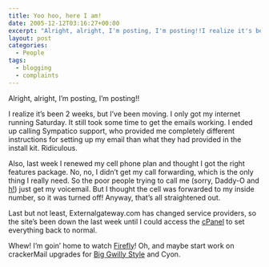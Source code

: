 ```yaml
---
title: Yoo hoo, here I am!
date: 2005-12-12T03:16:27+00:00
excerpt: "Alright, alright, I'm posting, I'm posting!!I realize it's been 2 weeks, but I've been moving. I only got my"
layout: post
categories:
  - People
tags:
  - blogging
  - complaints
---
```

Alright, alright, I&#8217;m posting, I&#8217;m posting!!

I realize it&#8217;s been 2 weeks, but I&#8217;ve been moving. I only got my internet running Saturday. It still took some time to get the emails working. I ended up calling Sympatico support, who provided me completely different instructions for setting up my email than what they had provided in the install kit. Ridiculous.

Also, last week I renewed my cell phone plan and thought I got the right features package. No, no, I didn&#8217;t get my call forwarding, which is the only thing I really need. So the poor people trying to call me (sorry, Daddy-O and [h!](http://www.ppfhouse.com/century.php)) just get my voicemail. But I thought the cell was forwarded to my inside number, so it was turned off! Anyway, that&#8217;s all straightened out.

Last but not least, Externalgateway.com has changed service providers, so the site&#8217;s been down the last week until I could access the [cPanel](http://www.cpanel.net/) to set everything back to normal.

Whew! I&#8217;m goin&#8217; home to watch [Firefly](http://www.fireflyfans.net/)! Oh, and maybe start work on crackerMail upgrades for [Big Gwilly Style](http://gwild0r.tumblr.com/) and Cyon.